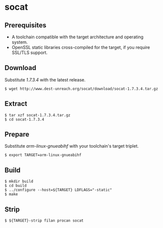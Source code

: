 # socat

## Prerequisites
* A toolchain compatible with the target architecture and operating system.
* OpenSSL static libraries cross-compiled for the target, if you require SSL/TLS support.

## Download
Substitute *1.7.3.4* with the latest release.
```
$ wget http://www.dest-unreach.org/socat/download/socat-1.7.3.4.tar.gz
```

## Extract
```
$ tar xzf socat-1.7.3.4.tar.gz
$ cd socat-1.7.3.4
```

## Prepare
Substitute *arm-linux-gnueabihf* with your toolchain's target triplet.
```
$ export TARGET=arm-linux-gnueabihf
```

## Build
```
$ mkdir build
$ cd build
$ ../configure --host=${TARGET} LDFLAGS="-static"
$ make
```

## Strip
```
$ ${TARGET}-strip filan procan socat 
```
